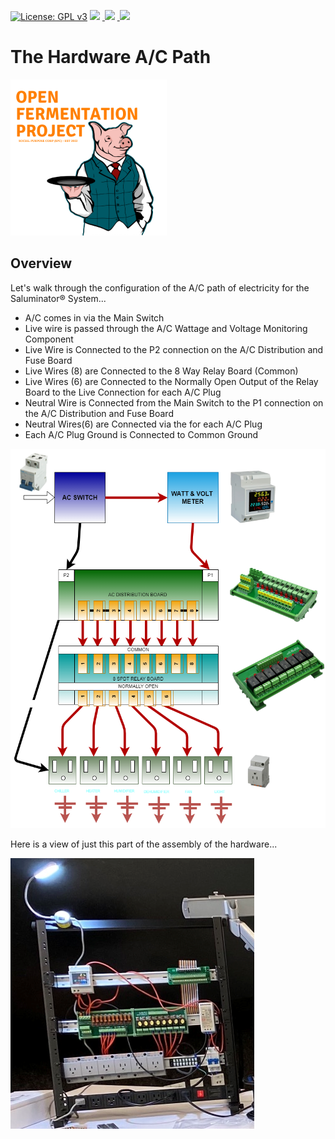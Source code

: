 [![License: GPL v3](https://img.shields.io/badge/License-GPLv3-blue.svg)](https://www.gnu.org/licenses/gpl-3.0)&nbsp;<a href="https://www.open-fermentation-project.org/"><img src="https://img.shields.io/badge/OFS v1-Open%20Fermentation%20Project%20v1-yellowgreen"></a>&nbsp;<a href="https://apps.azureiotcentral.com/">
<img src="https://img.shields.io/badge/Azure IoT Central-Open%20Fermentation%20Project%20v1-blue"></a>&nbsp;<a href="https://www.saluminator.com/">
<img src="https://img.shields.io/badge/IoT-Saluminator%20Appliance%20v4-purple"></a>

# The Hardware A/C Path

<img src="../assets/open-fermentation-project-logo-v2-750.png" width="250"/>

## Overview

Let's walk through the configuration of the A/C path of electricity for the Saluminator&reg; System...

* A/C comes in via the Main Switch
* Live wire is passed through the A/C Wattage and Voltage Monitoring Component
* Live Wire is Connected to the P2 connection on the A/C Distribution and Fuse Board
* Live Wires (8) are Connected to the 8 Way Relay Board (Common)
* Live Wires (6) are Connected to the Normally Open Output of the Relay Board to the Live Connection for each A/C Plug
* Neutral Wire is Connected from the Main Switch to the P1 connection on the A/C Distribution and Fuse Board
* Neutral Wires(6) are Connected via the  for each A/C Plug
* Each A/C Plug Ground is Connected to Common Ground

<img src="../assets/ac-path.png"/>

Here is a view of just this part of the assembly of the hardware...

<img src="../assets/ac-view-hw.png"/>

